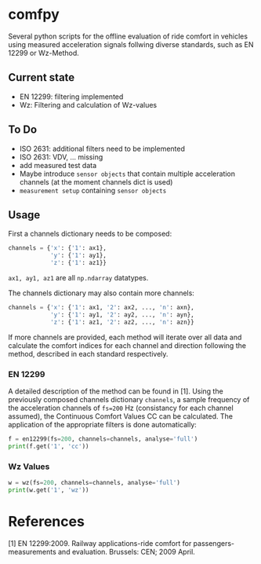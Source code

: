 # comfpy
Several python scripts for the offline evaluation of ride comfort in vehicles using measured acceleration signals follwing diverse standards, such as EN 12299 or Wz-Method.

## Current state
+ EN 12299: filtering implemented
+ Wz: Filtering and calculation of Wz-values

## To Do
+ ISO 2631: additional filters need to be implemented
+ ISO 2631: VDV, ... missing
+ add measured test data
+ Maybe introduce ```sensor objects``` that contain multiple acceleration channels (at the moment channels dict is used)
+ ```measurement setup``` containing ```sensor objects```

## Usage
First a channels dictionary needs to be composed:
```python
channels = {'x': {'1': ax1},
            'y': {'1': ay1},
            'z': {'1': az1}}
```
```ax1, ay1, az1``` are all ```np.ndarray``` datatypes.

The channels dictionary may also contain more channels:
```python
channels = {'x': {'1': ax1, '2': ax2, ..., 'n': axn},
            'y': {'1': ay1, '2': ay2, ..., 'n': ayn},
            'z': {'1': az1, '2': az2, ..., 'n': azn}}
```
If more channels are provided, each method will iterate over all data and calculate the comfort indices for each channel and direction following the method, described in each standard respectively.

### EN 12299
A detailed description of the method can be found in <a id="1">[1]</a>. Using the previously composed channels dictionary ```channels```, a sample frequency of the acceleration channels of ```fs=200``` Hz (consistancy for each channel assumed), the Continuous Comfort Values CC can be calculated. The application of the appropriate filters is done automatically:
```python
f = en12299(fs=200, channels=channels, analyse='full')
print(f.get('1', 'cc'))
```

### Wz Values
```python
w = wz(fs=200, channels=channels, analyse='full')
print(w.get('1', 'wz'))
```
# References
<a id="1">[1]</a> EN 12299:2009. Railway applications-ride comfort for passengers-measurements and evaluation. Brussels: CEN; 2009 April.
